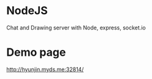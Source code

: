 # NodeJS
Chat and Drawing server with Node, express, socket.io

# Demo page
http://hyunjin.myds.me:32814/
